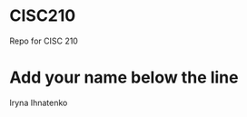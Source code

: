 # CISC210
Repo for CISC 210

Add your name below the line
============================
Iryna Ihnatenko
